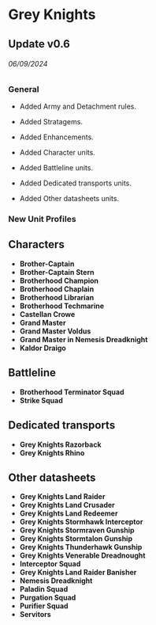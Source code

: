 # Grey Knights

## Update v0.6
###### 06/09/2024
### General

* Added Army and Detachment rules.

* Added Stratagems.

* Added Enhancements.

* Added Character units.

* Added Battleline units.

* Added Dedicated transports units.

* Added Other datasheets units.

### New Unit Profiles

## Characters
* **Brother-Captain**
* **Brother-Captain Stern**
* **Brotherhood Champion**
* **Brotherhood Chaplain**
* **Brotherhood Librarian**
* **Brotherhood Techmarine**
* **Castellan Crowe**
* **Grand Master**
* **Grand Master Voldus**
* **Grand Master in Nemesis Dreadknight**
* **Kaldor Draigo**

## Battleline
* **Brotherhood Terminator Squad**
* **Strike Squad**

## Dedicated transports
* **Grey Knights Razorback**
* **Grey Knights Rhino**

## Other datasheets
* **Grey Knights Land Raider**
* **Grey Knights Land Crusader**
* **Grey Knights Land Redeemer**
* **Grey Knights Stormhawk Interceptor**
* **Grey Knights Stormraven Gunship**
* **Grey Knights Stormtalon Gunship**
* **Grey Knights Thunderhawk Gunship**
* **Grey Knights Venerable Dreadnought**
* **Interceptor Squad**
* **Grey Knights Land Raider Banisher**
* **Nemesis Dreadknight**
* **Paladin Squad**
* **Purgation Squad**
* **Purifier Squad**
* **Servitors**
